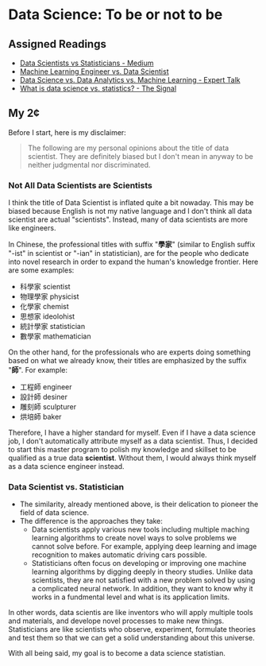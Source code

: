 # Data Science: To be or not to be

## Assigned Readings
- [Data Scientists vs Statisticians - Medium](https://medium.com/odscjournal/data-scientists-versus-statisticians-8ea146b7a47f)
- [Machine Learning Engineer vs. Data Scientist](https://www.springboard.com/blog/data-science/machine-learning-engineer-vs-data-scientist/)
- [Data Science vs. Data Analytics vs. Machine Learning - Expert Talk](https://www.simplilearn.com/data-science-vs-data-analytics-vs-machine-learning-article)
- [What is data science vs. statistics? - The Signal](https://mixpanel.com/blog/this-is-the-difference-between-statistics-and-data-science/)


## My 2¢
Before I start, here is my disclaimer: 
> The following are my personal opinions about the title of data scientist. They are definitely biased but I don't mean in anyway to be neither judgmental nor discriminated.

### Not All Data Scientists are Scientists
I think the title of Data Scientist is inflated quite a bit nowaday. This may be biased because English is not my native language and I don't think all data scientist are actual "scientists". Instead, many of data scientists are more like engineers.

In Chinese, the professional titles with suffix "**學家**" (similar to English suffix "-ist" in scientist or "-ian" in statistician), are for the people who dedicate into novel research in order to expand the human's knowledge frontier. Here are some examples:
- 科學家 scientist
- 物理學家 physicist
- 化學家 chemist
- 思想家 ideolohist
- 統計學家 statistician
- 數學家 mathematician

On the other hand, for the professionals who are experts doing something based on what we already know, their titles are emphasized by the suffix "**師**". For example:
- 工程師 engineer
- 設計師 desiner
- 雕刻師 sculpturer
- 烘培師 baker

Therefore, I have a higher standard for myself. Even if I have a data science job, I don't automatically attribute myself as a data scientist. Thus, I decided to start this master program to polish my knowledge and skillset to be qualified as a true data **scientist**. Without them, I would always think myself as a data science engineer instead.

### Data Scientist vs. Statistician
- The similarity, already mentioned above, is their delication to pioneer the field of data science. 
- The difference is the approaches they take:
  - Data scientists apply various new tools including multiple maching learning algorithms to create novel ways to solve problems we cannot solve before. For example, applying deep learning and image recognition to makes automatic driving cars possible.
  - Statisticians often focus on developing or improving one machine learning algorithms by digging deeply in theory studies. Unlike data scientists, they are not satisfied with a new problem solved by using a complicated neural network. In addition, they want to know why it works in a fundmental level and what is its application limits.

In other words, data scientis are like inventors who will apply multiple tools and materials, and develope novel processes to make new things. Statisticians are like scientists who observe, experiment, formulate theories and test them so that we can get a solid understanding about this universe. 

With all being said, my goal is to become a data science statistian.





